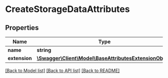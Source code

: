 # CreateStorageDataAttributes

## Properties
Name | Type | Description | Notes
------------ | ------------- | ------------- | -------------
**name** | **string** |  | 
**extension** | [**\Swagger\Client\Model\BaseAttributesExtensionObject**](BaseAttributesExtensionObject.md) |  | 

[[Back to Model list]](../README.md#documentation-for-models) [[Back to API list]](../README.md#documentation-for-api-endpoints) [[Back to README]](../README.md)


